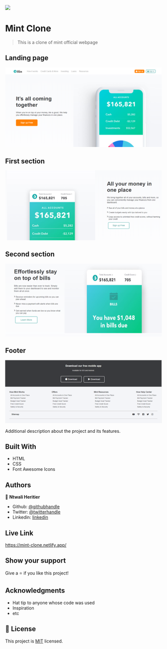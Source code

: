 ![](https://img.shields.io/badge/Microverse-blueviolet)

# Mint Clone

> This is a clone of mint official webpage

## Landing page
![screenshot](./screenshots/screenshot.PNG)
## First section
![screenshot](./screenshots/screenshot1.PNG)
## Second section
![screenshot](./screenshots/screenshot2.PNG)
## Footer
![screenshot](./screenshots/screenshot3.PNG)

Additional description about the project and its features.

## Built With

- HTML
- CSS
- Font Awesome Icons

## Authors

👤 **Ntwali Heritier**

- Github: [@githubhandle](https://github.com/NtwaliHeritier)
- Twitter: [@twitterhandle](https://twitter.com/NtwaliHeritier)
- Linkedin: [linkedin](https://www.linkedin.com/in/ntwaliheritier/)

## Live Link

https://mint-clone.netlify.app/

## Show your support

Give a ⭐️ if you like this project!

## Acknowledgments

- Hat tip to anyone whose code was used
- Inspiration
- etc

## 📝 License

This project is [MIT](lic.url) licensed.
